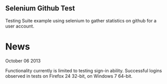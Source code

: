 Selenium Github Test
----

Testing Suite example using selenium to gather statistics on github for a user account.


News
====

October 06 2013

Functionality currently is limited to testing sign-in ability.
Successful logins observed in tests on Firefox 24 32-bit, 
on Windows 7 64-bit.


